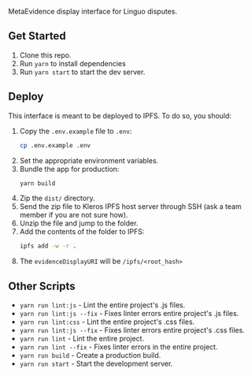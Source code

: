 MetaEvidence display interface for Linguo disputes.

## Get Started

1. Clone this repo.
2. Run `yarn` to install dependencies
3. Run `yarn start` to start the dev server.

## Deploy

This interface is meant to be deployed to IPFS.
To do so, you should:

1. Copy the `.env.example` file to `.env`:
   ```sh
   cp .env.example .env
   ```
2. Set the appropriate environment variables.
3. Bundle the app for production:
   ```sh
   yarn build
   ```
4. Zip the `dist/` directory.
5. Send the zip file to Kleros IPFS host server through SSH (ask a team member if you are not sure how).
6. Unzip the file and jump to the folder.
7. Add the contents of the folder to IPFS:
   ```sh
   ipfs add -w -r .
   ```
8. The `evidenceDisplayURI` will be `/ipfs/<root_hash>`

## Other Scripts

- `yarn run lint:js` - Lint the entire project's .js files.
- `yarn run lint:js --fix` - Fixes linter errors entire project's .js files.
- `yarn run lint:css` - Lint the entire project's .css files.
- `yarn run lint:js --fix` - Fixes linter errors entire project's .css files.
- `yarn run lint` - Lint the entire project.
- `yarn run lint --fix` - Fixes linter errors in the entire project.
- `yarn run build` - Create a production build.
- `yarn run start` - Start the development server.
